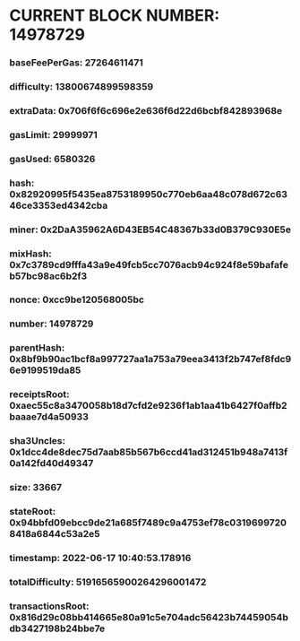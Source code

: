 # CURRENT BLOCK NUMBER: 14978729

### baseFeePerGas: 27264611471
### difficulty: 13800674899598359
### extraData: 0x706f6f6c696e2e636f6d22d6bcbf842893968e
### gasLimit: 29999971
### gasUsed: 6580326
### hash: 0x82920995f5435ea8753189950c770eb6aa48c078d672c6346ce3353ed4342cba
### miner: 0x2DaA35962A6D43EB54C48367b33d0B379C930E5e
### mixHash: 0x7c3789cd9fffa43a9e49fcb5cc7076acb94c924f8e59bafafeb57bc98ac6b2f3
### nonce: 0xcc9be120568005bc
### number: 14978729
### parentHash: 0x8bf9b90ac1bcf8a997727aa1a753a79eea3413f2b747ef8fdc96e9199519da85
### receiptsRoot: 0xaec55c8a3470058b18d7cfd2e9236f1ab1aa41b6427f0affb2baaae7d4a50933
### sha3Uncles: 0x1dcc4de8dec75d7aab85b567b6ccd41ad312451b948a7413f0a142fd40d49347
### size: 33667
### stateRoot: 0x94bbfd09ebcc9de21a685f7489c9a4753ef78c03196997208418a6844c53a2e5
### timestamp: 2022-06-17 10:40:53.178916
### totalDifficulty: 51916565900264296001472
### transactionsRoot: 0x816d29c08bb414665e80a91c5e704adc56423b74459054bdb3427198b24bbe7e
